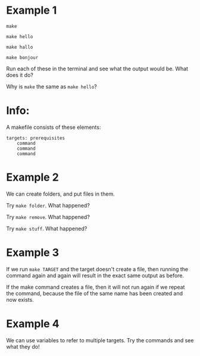 # Example 1

`make`

`make hello`

`make hallo`

`make bonjour`

Run each of these in the terminal and see what the output would be. What does it do?

Why is `make` the same as `make hello`?


# Info:
A makefile consists of these elements:
```
targets: prerequisites
    command
    command
    command
```


# Example 2

We can create folders, and put files in them.

Try `make folder`. What happened?

Try `make remove`. What happened?

Try `make stuff`. What happened?

# Example 3
If we run `make TARGET` and the target doesn't create a file, then running the command again
and again will result in the exact same output as before.

If the make command creates a file, then it will not run again if we repeat the command,
because the file of the same name has been created and now exists.

# Example 4
We can use variables to refer to multiple targets. 
Try the commands and see what they do!